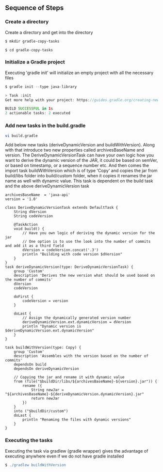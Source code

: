 ## Sequence of Steps
### Create a directory
Create a directory and get into the directory
``` sh
$ mkdir gradle-copy-tasks
```
```
$ cd gradle-copy-tasks
```
### Initialize a Gradle project
Executing 'gradle init' will initialize an empty project with all the necessary files

``` gradle
$ gradle init --type java-library

> Task :init
Get more help with your project: https://guides.gradle.org/creating-new-gradle-builds

BUILD SUCCESSFUL in 1s
2 actionable tasks: 2 executed
```
### Add new tasks in the build.gradle
``` sh
vi build.gradle
```
Add below new tasks (deriveDynamicVersion and buildWithVersion). Along with that introduce two new properties called archivesBaseName and version.
The DeriveDynamicVersionTask can have your own logic how you want to derive the dynamic version of the JAR, it could be based on semVer, or based on timestamp, or a sequence number etc. 
And then comes the import task buildWithVersion which is of type 'Copy' and copies the jar from build/libs folder into build/custom folder, when it copies it renames the jar name as well with dynamic value. This task is dependent on the build task and the above deriveDynamicVersion task

``` vi
archivesBaseName  = 'java-api'
version = '1.0'

class DeriveDynamicVersionTask extends DefaultTask {
	String dVersion
	String codeVersion
	
	@TaskAction
	void build() {
		// Have you own logic of deriving the dynamic version for the jar
		// One option is to use the look into the number of commits and add it as a third field
		dVersion = codeVersion.concat('.3')
		println "Building with code version $dVersion"
	}
}
task deriveDynamicVersion(type: DeriveDynamicVersionTask) {
	group 'Custom'
	description 'Derives the new version what should be used based on the number of commits'		
	dVersion 	 
	codeVersion 	
	
	doFirst {		
		codeVersion = version
	}
	
	doLast {
		// Assign the dynamically generated version number
		deriveDynamicVersion.ext.dynamicVersion = dVersion	
		println "Dynamic version is $deriveDynamicVersion.ext.dynamicVersion"
	}
}

task buildWithVersion(type: Copy) {
	group 'Custom'
	description 'Assembles with the version based on the number of commits'				
	dependsOn build
	dependsOn deriveDynamicVersion
	
	// Copying the jar and rename it with dynamic value
	from (file("$buildDir/libs/${archivesBaseName}-${version}.jar")) {
		rename ({
			String newJar = "${archivesBaseName}-${deriveDynamicVersion.dynamicVersion}.jar"
			return newJar
		})
	}	
	into ("$buildDir/custom")	
	doLast {		
		println "Renaming the files with dynamic versions"
	}
}
```

### Executing the tasks
Executing the task via gradlew (gradle wrapper) gives the advantage of executing anywhere even if we do not have gradle installed

``` gradle
$ ./gradlew buildWithVersion



```
